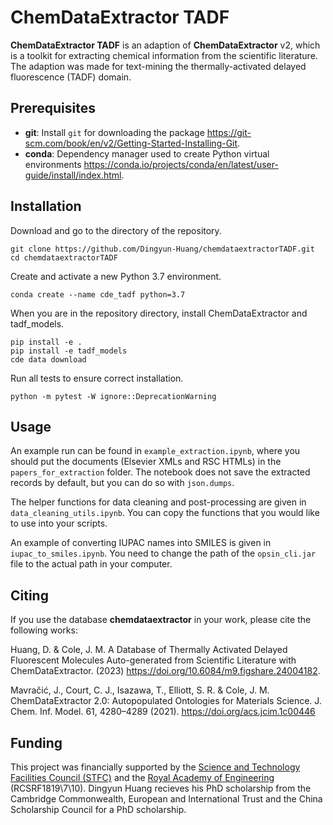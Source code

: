 ChemDataExtractor TADF
==================================

__ChemDataExtractor TADF__ is an adaption of __ChemDataExtractor__ v2, which is a toolkit for extracting chemical information from the scientific literature. The adaption was made for text-mining the thermally-activated delayed fluorescence (TADF) domain.


Prerequisites
------------

- __git__: Install `git` for downloading the package https://git-scm.com/book/en/v2/Getting-Started-Installing-Git.
- __conda__: Dependency manager used to create Python virtual environments https://conda.io/projects/conda/en/latest/user-guide/install/index.html.

Installation
------------

Download and go to the directory of the repository.
```
git clone https://github.com/Dingyun-Huang/chemdataextractorTADF.git
cd chemdataextractorTADF
```

Create and activate a new Python 3.7 environment.
```
conda create --name cde_tadf python=3.7
```

When you are in the repository directory, install ChemDataExtractor and tadf_models.
```
pip install -e .
pip install -e tadf_models
cde data download
```

Run all tests to ensure correct installation.
```
python -m pytest -W ignore::DeprecationWarning
```

Usage
------------

An example run can be found in `example_extraction.ipynb`, where you should put the documents (Elsevier XMLs and RSC HTMLs) in the `papers_for_extraction` folder.
The notebook does not save the extracted records by default, but you can do so with `json.dumps`.

The helper functions for data cleaning and post-processing are given in `data_cleaning_utils.ipynb`. You can copy the functions that you would like to use into your scripts.

An example of converting IUPAC names into SMILES is given in `iupac_to_smiles.ipynb`. You need to change the path of the `opsin_cli.jar` file to the actual path in your computer.

Citing
------------

If you use the database **chemdataextractor** in your work, please cite the following works:

Huang, D. & Cole, J. M. A Database of Thermally Activated Delayed Fluorescent Molecules Auto-generated from Scientific Literature with ChemDataExtractor. (2023) https://doi.org/10.6084/m9.figshare.24004182.

Mavračić, J., Court, C. J., Isazawa, T., Elliott, S. R. & Cole, J. M. ChemDataExtractor 2.0: Autopopulated Ontologies for Materials Science. J. Chem. Inf. Model. 61, 4280–4289 (2021). https://doi.org/acs.jcim.1c00446

Funding
------------

This project was financially supported by the [Science and Technology Facilities Council (STFC)](https://stfc.ukri.org/) and the [Royal Academy of Engineering](https://www.raeng.org.uk/) (RCSRF1819\7\10). Dingyun Huang recieves his PhD scholarship from the Cambridge Commonwealth, European and International Trust and the China Scholarship Council for a PhD scholarship.
